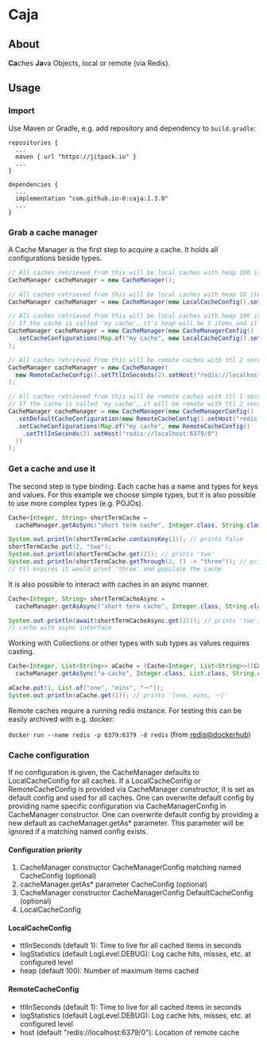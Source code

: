 # Caja

## About
**Ca**ches **Ja**va Objects, local or remote (via Redis).

## Usage
### Import
Use Maven or Gradle, e.g. add repository and dependency to `build.gradle`:
```Gradle
repositories {
  ...
  maven { url "https://jitpack.io" }
  ...
}
```
```Gradle
dependencies {
  ...
  implementation "com.github.io-0:caja:1.3.0"
  ...
}
```
### Grab a cache manager
A Cache Manager is the first step to acquire a cache. It holds all configurations beside types.
```Java
// All caches retrieved from this will be local caches with heap 100 items and ttl 1 second.
CacheManager cacheManager = new CacheManager();
```
```Java
// All caches retrieved from this will be local caches with heap 10 items and ttl 2 second.
CacheManager cacheManager = new CacheManager(new LocalCacheConfig().setHeap(10).setTtlInSeconds(2));
```
```Java
// All caches retrieved from this will be local caches with heap 100 items and ttl 1 second, with one exception:
// If the cache is called 'my cache', it's heap will be 5 items and it's ttl 2 seconds.
CacheManager cacheManager = new CacheManager(new CacheManagerConfig()
  .setCacheConfigurations(Map.of("my cache", new LocalCacheConfig().setHeap(5).setTtlInSeconds(2)))
);
```
```Java
// All caches retrieved from this will be remote caches with ttl 2 second.
CacheManager cacheManager = new CacheManager(
  new RemoteCacheConfig().setTtlInSeconds(2).setHost("redis://localhost:6379/0")
);
```
```Java
// All caches retrieved from this will be remote caches with ttl 1 second, with one exception:
// If the cache is called 'my cache', it will be remote with ttl 2 seconds.
CacheManager cacheManager = new CacheManager(new CacheManagerConfig()
  .setDefaultCacheConfiguration(new RemoteCacheConfig().setHost("redis://localhost:6379/0"))
  .setCacheConfigurations(Map.of("my cache", new RemoteCacheConfig()
    .setTtlInSeconds(2).setHost("redis://localhost:6379/0")
  ))
);
```
### Get a cache and use it
The second step is type binding. Each cache has a name and types for keys and values. For this example we choose simple types, but it is also possible to use more complex types (e.g. POJOs).
```Java
Cache<Integer, String> shortTermCache = 
  cacheManager.getAsSync("short term cache", Integer.class, String.class);

System.out.println(shortTermCache.containsKey(1)); // prints false
shortTermCache.put(2, "two");
System.out.println(shortTermCache.get(2)); // prints 'two'
System.out.println(shortTermCache.getThrough(2, () -> "three")); // prints 'two', after
// ttl expires it would print 'three' and populate the cache
```
It is also possible to interact with caches in an async manner.
```Java
Cache<Integer, String> shortTermCacheAsync = 
  cacheManager.getAsAsync("short term cache", Integer.class, String.class);

System.out.println(await(shortTermCacheAsync.get(2))); // prints 'two', same 
// cache with async interface
```
Working with Collections or other types with sub types as values requires casting.
```Java
Cache<Integer, List<String>> aCache = (Cache<Integer, List<String>>)(Cache<Integer, ?>)
  cacheManager.getAsSync("a-cache", Integer.class, List.class, String.class);

aCache.put(1, List.of("one", "eins", "一"));
System.out.println(aCache.get(1)); // prints '[one, eins, 一]'
```

Remote caches require a running redis instance.
For testing this can be easily archived with e.g. docker:

`docker run --name redis -p 6379:6379 -d redis`
(from [redis@dockerhub](https://hub.docker.com/_/redis/)) 

### Cache configuration
If no configuration is given, the CacheManager defaults to LocalCacheConfig for all caches.
If a LocalCacheConfig or RemoteCacheConfig is provided via CacheManager constructor, it is set as default config and used for all caches.
One can overwrite default config by providing name specific configuration via CacheManagerConfig in CacheManager constructor.
One can overwrite default config by providing a new default as cacheManager.getAs* parameter. This parameter will be ignored if a matching named config exists.

#### Configuration priority
1. CacheManager constructor CacheManagerConfig matching named CacheConfig (optional)
2. cacheManager.getAs* parameter CacheConfig (optional)
3. CacheManager constructor CacheManagerConfig DefaultCacheConfig (optional)
4. LocalCacheConfig

#### LocalCacheConfig
* ttlInSeconds (default 1): Time to live for all cached items in seconds
* logStatistics (default LogLevel.DEBUG): Log cache hits, misses, etc. at configured level
* heap (default 100): Number of maximum items cached

#### RemoteCacheConfig
* ttlInSeconds (default 1): Time to live for all cached items in seconds
* logStatistics (default LogLevel.DEBUG): Log cache hits, misses, etc. at configured level
* host (default "redis://localhost:6379/0"): Location of remote cache